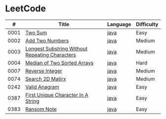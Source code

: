 # LeetCode

| #    | Title                                                                                                                           | Language                                                                                                              | Difficulty |
| ---- | ------------------------------------------------------------------------------------------------------------------------------- | --------------------------------------------------------------------------------------------------------------------- | ---------- |
| 0001 | [Two Sum](https://leetcode.com/problems/two-sum/)                                                                               | [java](./src/0001-Two-Sum/two_sum.java)                                                                               | Easy       |
| 0002 | [Add Two Numbers](https://leetcode.com/problems/add-two-numbers/)                                                               | [java](./src/0002-Add-Two-Numbers/add_two_numbers.java)                                                               | Medium     |
| 0003 | [Longest Substring Without Repeating Characters](https://leetcode.com/problems/longest-substring-without-repeating-characters/) | [java](./src/0003-Longest-Substring-Without-Repeating-Characters/longest_substring_without_repeating_characters.java) | Medium     |
| 0004 | [Median of Two Sorted Arrays](https://leetcode.com/problems/median-of-two-sorted-arrays/)                                       | [java](./src/0004-Median-Of-Two-Sorted-Arrays/median_of_two_sorted_arrays.java)                                       | Hard       |
| 0007 | [Reverse Integer](https://leetcode.com/problems/reverse-integer//)                                                              | [java](./src/0007-Reverse-Integer/reverse_integer.java)                                                               | Medium     |
| 0074 | [Search 2D Matirx](https://leetcode.com/problems/search-a-2d-matrix/)                                                           | [java](./src/0074-Search-2D-Matrix/search_2d_matrix.java)                                                             | Medium     |
| 0242 | [Valid Anagram](https://leetcode.com/problems/valid-anagram//)                                                                  | [java](./src/0242-Valid-Anagram/valid_anagram.java)                                                                   | Easy       |
| 0387 | [First Unique Character In A String](https://leetcode.com/problems/first-unique-character-in-a-string/)                         | [java](./src/0387-First-Unique-Character-In-A-String/first_unique_character_in_a_string.java)                         | Easy       |
| 0383 | [Ransom Note](https://leetcode.com/problems/ransom-note//)                                                                      | [java](./src/0383-Ransom-Note/ransome_note.java)                                                                      | Easy       |
